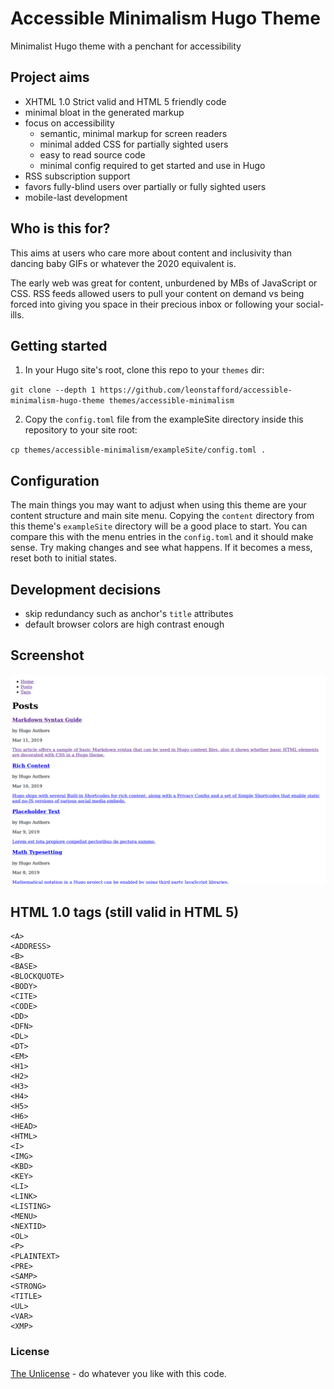 # Accessible Minimalism Hugo Theme

Minimalist Hugo theme with a penchant for accessibility 

## Project aims

 - XHTML 1.0 Strict valid and HTML 5 friendly code
 - minimal bloat in the generated markup
 - focus on accessibility
   - semantic, minimal markup for screen readers
   - minimal added CSS for partially sighted users
   - easy to read source code
   - minimal config required to get started and use in Hugo
 - RSS subscription support
 - favors fully-blind users over partially or fully sighted users
 - mobile-last development 

## Who is this for?

This aims at users who care more about content and inclusivity than dancing baby
 GIFs or whatever the 2020 equivalent is.

The early web was great for content, unburdened by MBs of JavaScript or CSS.
 RSS feeds allowed users to pull your content on demand vs being forced into
 giving you space in their precious inbox or following your social-ills.

## Getting started

1. In your Hugo site's root, clone this repo to your `themes` dir:

`git clone --depth 1 https://github.com/leonstafford/accessible-minimalism-hugo-theme themes/accessible-minimalism`

2. Copy the `config.toml` file from the exampleSite directory inside this repository to your site root:

`cp themes/accessible-minimalism/exampleSite/config.toml .`

## Configuration

The main things you may want to adjust when using this theme are your content
 structure and main site menu. Copying the `content` directory from this theme's
 `exampleSite` directory will be a good place to start. You can compare this
 with the menu entries in the `config.toml` and it should make sense. Try making
 changes and see what happens. If it becomes a mess, reset both to initial 
 states.

## Development decisions

 - skip redundancy such as anchor's `title` attributes
 - default browser colors are high contrast enough

## Screenshot

[![Screenshot](/images/screenshot.png?cb=1234)](/images/screenshot.png)

## HTML 1.0 tags (still valid in HTML 5)

```
<A>
<ADDRESS>
<B>
<BASE>
<BLOCKQUOTE>
<BODY>
<CITE>
<CODE>
<DD>
<DFN>
<DL>
<DT>
<EM>
<H1>
<H2>
<H3>
<H4>
<H5>
<H6>
<HEAD>
<HTML>
<I>
<IMG>
<KBD>
<KEY>
<LI>
<LINK>
<LISTING>
<MENU>
<NEXTID>
<OL>
<P>
<PLAINTEXT>
<PRE>
<SAMP>
<STRONG>
<TITLE>
<UL>
<VAR>
<XMP>
```

### License

[The Unlicense](https://unlicense.org) - do whatever you like with this code.
